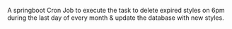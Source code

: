 A springboot Cron Job to execute the task to delete expired styles on 6pm during the last day of every month & update the database with new styles.
